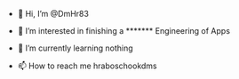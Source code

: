 - 👋 Hi, I’m @DmHr83
- 👀 I’m interested in finishing a ******* Engineering of Apps
- 🌱 I’m currently learning nothing

- 📫 How to reach me hraboschookdms

<!---
DmHr83/DmHr83 is a ✨ special ✨ repository because its `README.md` (this file) appears on your GitHub profile.
You can click the Preview link to take a look at your changes.
--->
